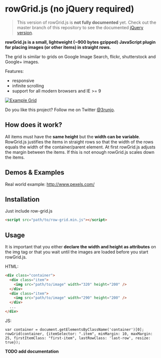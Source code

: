 # rowGrid.js (no jQuery required)
> This version of rowGrid.js is **not fully documented** yet. Check out the master branch of this repository to see the documented [jQuery version](https://github.com/brunjo/rowGrid.js).

**rowGrid.js is a small, lightweight (~900 bytes gzipped) JavaScript plugin for placing images (or other items) in  straight rows.**

The grid is similar to grids on Google Image Search, flickr, shutterstock and Google+ images.

Features:

 * responsive
 * infinite scrolling
 * support for all modern browsers and IE >= 9

[![Example Grid](http://brunjo.github.io/rowGrid.js/example.png)][2]

Do you like this project? Follow me on Twitter [@3runjo][1].

## How does it work?
All items must have the **same height** but the **width can be variable**. RowGrid.js justifies the items in straight rows so that the width of the rows equals the width of the container/parent element.
At first rowGrid.js adjusts the margin between the items. If this is not enough rowGrid.js scales down the items.

## Demos & Examples
Real world example: http://www.pexels.com/

## Installation
Just include row-grid.js
```HTML
<script src="path/to/row-grid.min.js"></script>
```
## Usage
It is important that you either **declare the width and height as attributes** on the img tag or that you wait until the images are loaded before you start rowGrid.js.

HTML:
```HTML
<div class="container">
  <div class="item">
    <img src="path/to/image" width="320" height="200" />
  </div>
  <div class="item">
    <img src="path/to/image" width="290" height="200" />
  </div>
  ...
</div>
```
JS:
```JS
var container = document.getElementsByClassName('container')[0];
rowGrid(container, {itemSelector: ".item", minMargin: 10, maxMargin: 25, firstItemClass: "first-item", lastRowClass: 'last-row', resize: true});
```

**TODO add documentation**


  [1]: https://twitter.com/3runjo "@3runjo"
  [2]: http://brunjo.github.io/rowGrid.js/ "Demos"
